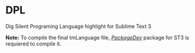 # DPL
Dig Silent Programing Language highlight for Sublime Text 3

**Note:**
To compile the final tmLanguage file, *[PackageDev](https://packagecontrol.io/packages/PackageDev)* package for ST3 is requiered to compile it. 
